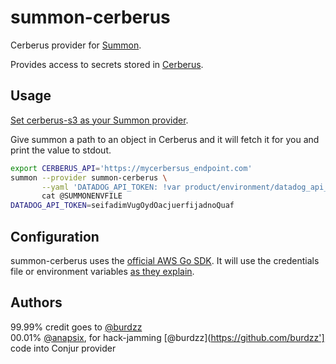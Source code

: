# summon-cerberus

Cerberus provider for [Summon](https://conjurinc.github.io/summon).

Provides access to secrets stored in [Cerberus](http://engineering.nike.com/cerberus/).

## Usage

[Set cerberus-s3 as your Summon provider](https://github.com/conjurinc/summon#flags).

Give summon a path to an object in Cerberus and it will fetch it for you and
print the value to stdout.

```bash
export CERBERUS_API='https://mycerbersus_endpoint.com'
summon --provider summon-cerberus \
       --yaml 'DATADOG_API_TOKEN: !var product/environment/datadog_api_token' \
       cat @SUMMONENVFILE
DATADOG_API_TOKEN=seifadimVugOydOacjuerfijadnoQuaf
```


## Configuration

summon-cerberus uses the [official AWS Go SDK](https://github.com/aws/aws-sdk-go).
It will use the credentials file or environment variables [as they explain](https://github.com/aws/aws-sdk-go#configuring-credentials).

## Authors
99.99% credit goes to [@burdzz](https://github.com/burdzz)  
00.01% [@anapsix](https://github.com/anapsix), for hack-jamming [@burdzz](https://github.com/burdzz'] code into Conjur provider
